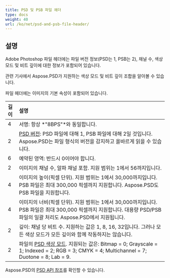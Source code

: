 ```yaml
---
title: PSD 및 PSB 파일 헤더
type: docs
weight: 40
url: /ko/net/psd-and-psb-file-header/
---
```


## **설명**
Adobe Photoshop 파일 헤더에는 파일 버전 정보(PSD는 1, PSB는 2), 채널 수, 색상 모드 및 비트 깊이에 대한 정보가 포함되어 있습니다.

관련 기사에서 Aspose.PSD가 지원하는 색상 모드 및 비트 깊이 조합을 알아볼 수 있습니다.

파일 헤더에는 이미지의 기본 속성이 포함되어 있습니다.

|**길이**|**설명**|
| :- | :- |
|4|서명: 항상 *"8BPS"*와 동일합니다.|
|2|[PSD 버전](https://reference.aspose.com/psd/net/aspose.psd.fileformats.psd/fileformatversion): PSD 파일에 대해 1, PSB 파일에 대해 2일 것입니다. Aspose.PSD는 파일 형식의 버전을 감지하고 올바르게 읽을 수 있습니다.|
|6|예약된 영역: 반드시 0이어야 합니다.|
|2|이미지의 채널 수, 알파 채널 포함. 지원 범위는 1에서 56까지입니다.|
|4|이미지의 높이(픽셀 단위). 지원 범위는 1에서 30,000까지입니다. PSB 파일은 최대 300,000 픽셀까지 지원합니다. Aspose.PSD도 PSB 파일을 지원합니다.|
|4|이미지의 너비(픽셀 단위). 지원 범위는 1에서 30,000까지입니다. PSB 파일은 최대 300,000 픽셀까지 지원합니다. 대용량 PSD/PSB 파일의 일괄 처리도 Aspose.PSD에서 지원됩니다.|
|2|깊이: 채널 당 비트 수. 지원하는 값은 1, 8, 16, 32입니다. 그러나 모든 색상 모드가 모든 깊이와 함께 작동하지는 않습니다.|
|2|파일의 [PSD 색상 모드](https://reference.aspose.com/psd/java/com.aspose.psd.fileformats.psd/ColorModes). 지원되는 값은: Bitmap = 0; Grayscale = 1; Indexed = 2; RGB = 3; CMYK = 4; Multichannel = 7; Duotone = 8; Lab = 9.|
Aspose.PSD의 [PSD API 참조](https://reference.aspose.com/psd)를 확인할 수 있습니다.
